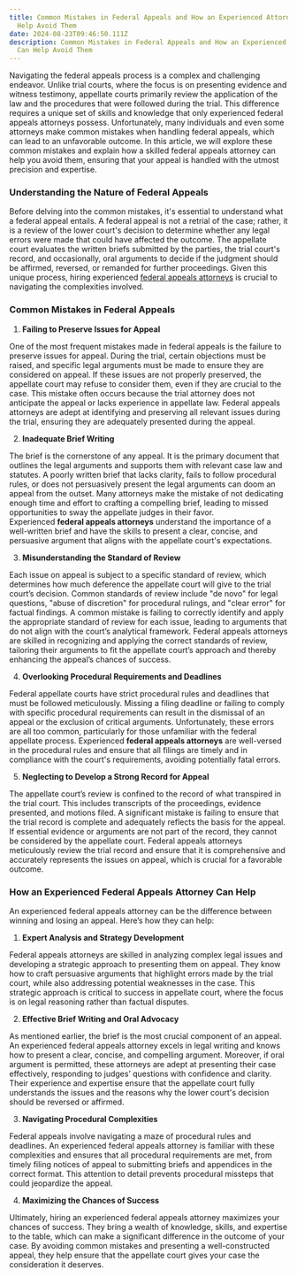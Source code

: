 ```yaml
---
title: Common Mistakes in Federal Appeals and How an Experienced Attorney Can
  Help Avoid Them
date: 2024-08-23T09:46:50.111Z
description: Common Mistakes in Federal Appeals and How an Experienced Attorney
  Can Help Avoid Them
---
```

Navigating the federal appeals process is a complex and challenging endeavor. Unlike trial courts, where the focus is on presenting evidence and witness testimony, appellate courts primarily review the application of the law and the procedures that were followed during the trial. This difference requires a unique set of skills and knowledge that only experienced federal appeals attorneys possess. Unfortunately, many individuals and even some attorneys make common mistakes when handling federal appeals, which can lead to an unfavorable outcome. In this article, we will explore these common mistakes and explain how a skilled federal appeals attorney can help you avoid them, ensuring that your appeal is handled with the utmost precision and expertise.

### Understanding the Nature of Federal Appeals

Before delving into the common mistakes, it's essential to understand what a federal appeal entails. A federal appeal is not a retrial of the case; rather, it is a review of the lower court's decision to determine whether any legal errors were made that could have affected the outcome. The appellate court evaluates the written briefs submitted by the parties, the trial court's record, and occasionally, oral arguments to decide if the judgment should be affirmed, reversed, or remanded for further proceedings. Given this unique process, hiring experienced [federal appeals attorneys](https://www.brownstonelaw.com/federal-appeals/) is crucial to navigating the complexities involved.

### Common Mistakes in Federal Appeals

1. **Failing to Preserve Issues for Appeal**

One of the most frequent mistakes made in federal appeals is the failure to preserve issues for appeal. During the trial, certain objections must be raised, and specific legal arguments must be made to ensure they are considered on appeal. If these issues are not properly preserved, the appellate court may refuse to consider them, even if they are crucial to the case. This mistake often occurs because the trial attorney does not anticipate the appeal or lacks experience in appellate law. Federal appeals attorneys are adept at identifying and preserving all relevant issues during the trial, ensuring they are adequately presented during the appeal.

2. **Inadequate Brief Writing**

The brief is the cornerstone of any appeal. It is the primary document that outlines the legal arguments and supports them with relevant case law and statutes. A poorly written brief that lacks clarity, fails to follow procedural rules, or does not persuasively present the legal arguments can doom an appeal from the outset. Many attorneys make the mistake of not dedicating enough time and effort to crafting a compelling brief, leading to missed opportunities to sway the appellate judges in their favor. Experienced **federal appeals attorneys** understand the importance of a well-written brief and have the skills to present a clear, concise, and persuasive argument that aligns with the appellate court's expectations.

3. **Misunderstanding the Standard of Review**

Each issue on appeal is subject to a specific standard of review, which determines how much deference the appellate court will give to the trial court’s decision. Common standards of review include "de novo" for legal questions, "abuse of discretion" for procedural rulings, and "clear error" for factual findings. A common mistake is failing to correctly identify and apply the appropriate standard of review for each issue, leading to arguments that do not align with the court’s analytical framework. Federal appeals attorneys are skilled in recognizing and applying the correct standards of review, tailoring their arguments to fit the appellate court’s approach and thereby enhancing the appeal’s chances of success.

4. **Overlooking Procedural Requirements and Deadlines**

Federal appellate courts have strict procedural rules and deadlines that must be followed meticulously. Missing a filing deadline or failing to comply with specific procedural requirements can result in the dismissal of an appeal or the exclusion of critical arguments. Unfortunately, these errors are all too common, particularly for those unfamiliar with the federal appellate process. Experienced **federal appeals attorneys** are well-versed in the procedural rules and ensure that all filings are timely and in compliance with the court's requirements, avoiding potentially fatal errors.

5. **Neglecting to Develop a Strong Record for Appeal**

The appellate court’s review is confined to the record of what transpired in the trial court. This includes transcripts of the proceedings, evidence presented, and motions filed. A significant mistake is failing to ensure that the trial record is complete and adequately reflects the basis for the appeal. If essential evidence or arguments are not part of the record, they cannot be considered by the appellate court. Federal appeals attorneys meticulously review the trial record and ensure that it is comprehensive and accurately represents the issues on appeal, which is crucial for a favorable outcome.

### How an Experienced Federal Appeals Attorney Can Help

An experienced federal appeals attorney can be the difference between winning and losing an appeal. Here’s how they can help:

1. **Expert Analysis and Strategy Development**

Federal appeals attorneys are skilled in analyzing complex legal issues and developing a strategic approach to presenting them on appeal. They know how to craft persuasive arguments that highlight errors made by the trial court, while also addressing potential weaknesses in the case. This strategic approach is critical to success in appellate court, where the focus is on legal reasoning rather than factual disputes.

2. **Effective Brief Writing and Oral Advocacy**

As mentioned earlier, the brief is the most crucial component of an appeal. An experienced federal appeals attorney excels in legal writing and knows how to present a clear, concise, and compelling argument. Moreover, if oral argument is permitted, these attorneys are adept at presenting their case effectively, responding to judges’ questions with confidence and clarity. Their experience and expertise ensure that the appellate court fully understands the issues and the reasons why the lower court's decision should be reversed or affirmed.

3. **Navigating Procedural Complexities**

Federal appeals involve navigating a maze of procedural rules and deadlines. An experienced federal appeals attorney is familiar with these complexities and ensures that all procedural requirements are met, from timely filing notices of appeal to submitting briefs and appendices in the correct format. This attention to detail prevents procedural missteps that could jeopardize the appeal.

4. **Maximizing the Chances of Success**

Ultimately, hiring an experienced federal appeals attorney maximizes your chances of success. They bring a wealth of knowledge, skills, and expertise to the table, which can make a significant difference in the outcome of your case. By avoiding common mistakes and presenting a well-constructed appeal, they help ensure that the appellate court gives your case the consideration it deserves.